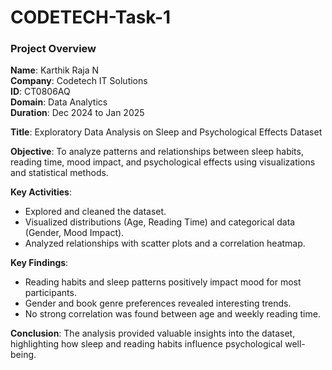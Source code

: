 # CODETECH-Task-1
### **Project Overview**  

**Name**: Karthik Raja N  
**Company**: Codetech IT Solutions  
**ID**: CT0806AQ  
**Domain**: Data Analytics  
**Duration**: Dec 2024 to Jan 2025  

**Title**: Exploratory Data Analysis on Sleep and Psychological Effects Dataset  

**Objective**: To analyze patterns and relationships between sleep habits, reading time, mood impact, and psychological effects using visualizations and statistical methods.  

**Key Activities**:  
- Explored and cleaned the dataset.  
- Visualized distributions (Age, Reading Time) and categorical data (Gender, Mood Impact).  
- Analyzed relationships with scatter plots and a correlation heatmap.  

**Key Findings**:  
- Reading habits and sleep patterns positively impact mood for most participants.  
- Gender and book genre preferences revealed interesting trends.  
- No strong correlation was found between age and weekly reading time.  

**Conclusion**: The analysis provided valuable insights into the dataset, highlighting how sleep and reading habits influence psychological well-being.
